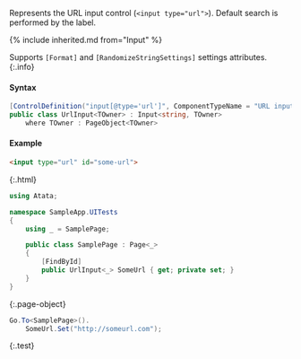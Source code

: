 Represents the URL input control (`<input type="url">`).
Default search is performed by the label.

{% include inherited.md from="Input" %}

Supports `[Format]` and `[RandomizeStringSettings]` settings attributes.
{:.info}

#### Syntax

```cs
[ControlDefinition("input[@type='url']", ComponentTypeName = "URL input")]
public class UrlInput<TOwner> : Input<string, TOwner>
    where TOwner : PageObject<TOwner>
```

#### Example

```html
<input type="url" id="some-url">
```
{:.html}

```cs
using Atata;

namespace SampleApp.UITests
{
    using _ = SamplePage;

    public class SamplePage : Page<_>
    {
        [FindById]
        public UrlInput<_> SomeUrl { get; private set; }
    }
}
```
{:.page-object}

```cs
Go.To<SamplePage>().
    SomeUrl.Set("http://someurl.com");
```
{:.test}